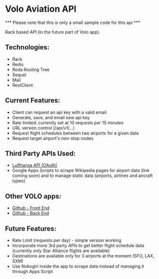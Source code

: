 # Volo Aviation API
*** Please note that this is only a small sample code for this api ***

Rack based API (in the future part of Volo app).  

## Technologies:
- Rack
- Redis
- Roda Routing Tree
- Sequel
- Mail
- RestClient

## Current Features:
- Client can request an api key with a valid email
- Generate, save, and email new api key  
- Rate limited: currently set at 10 requests per 15 minutes
- URL version control (/api/v1/...)
- Request flight schedules between two airports for a given date
- Request target airport's non-stop routes

## Third Party APIs Used:
- [Lufthansa API (OAuth)](https://developer.lufthansa.com)
- Google Apps Scripts to scrape Wikipedia pages for airport data (link coming soon) and to manage static data (airports, airlines and aircraft types)

## Other VOLO apps:

- [Github - Front End](https://github.com/levatech007/volo-react-app)
- [Github - Back End](https://github.com/levatech007/volo_rails_api)

## Future Features:

- Rate Limit (requests per day) - simple version working
- Incorporate more 3rd party APIs to get better flight schedule data (currently only Star Alliance flights are available)
- Destinations are available only for 3 airports at the moment (SFO, LAX, SXM)
- Use Nokogiri inside the app to scrape data instead of managing it through Apps Script
